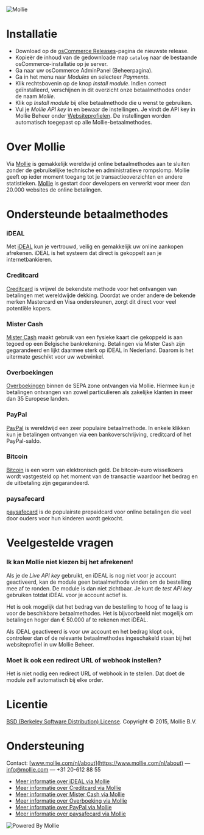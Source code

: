 ![Mollie](https://www.mollie.com/files/Mollie-Logo-Style-Small.png)


# Installatie #

+ Download op de [osCommerce Releases](https://github.com/mollie/OsCommerce/releases)-pagina de nieuwste release.
+ Kopieër de inhoud van de gedownloade map `catalog` naar de bestaande osCommerce-installatie op je server.
+ Ga naar uw osCommerce AdminPanel (Beheerpagina).
+ Ga in het menu naar _Modules_ en selecteer _Payments_.
+ Klik rechtsbovenin op de knop _Install module_. Indien correct geïnstalleerd, verschijnen in dit overzicht onze betaalmethodes onder de naam _Mollie_.
+ Klik op _Install module_ bij elke betaalmethode die u wenst te gebruiken.
+ Vul je _Mollie API key_ in en bewaar de instellingen. Je vindt de API key in Mollie Beheer onder [Websiteprofielen](https://www.mollie.com/beheer/account/profielen/). De instellingen worden automatisch toegepast op
alle Mollie-betaalmethodes.


# Over Mollie #
Via [Mollie](https://www.mollie.com/) is gemakkelijk wereldwijd online betaalmethodes aan te sluiten zonder de gebruikelijke technische en administratieve rompslomp. Mollie geeft op ieder moment toegang tot je
transactieoverzichten en andere statistieken. [Mollie](https://www.mollie.com/) is gestart door developers en verwerkt voor meer dan 20.000 websites de online betalingen.


# Ondersteunde betaalmethodes #

### iDEAL ###
Met [iDEAL](https://www.mollie.com/nl/betaaldiensten/ideal/) kun je vertrouwd, veilig en gemakkelijk uw online aankopen afrekenen. iDEAL is het systeem dat direct is gekoppelt aan je internetbankieren.

### Creditcard ###
[Creditcard](https://www.mollie.com/nl/betaaldiensten/creditcard/) is vrijwel de bekendste methode voor het ontvangen van betalingen met wereldwijde dekking. Doordat we onder andere de bekende merken Mastercard en Visa
ondersteunen, zorgt dit direct voor veel potentiële kopers.

### Mister Cash ###
[Mister Cash](https://www.mollie.com/nl/betaaldiensten/mistercash/) maakt gebruik van een fysieke kaart die gekoppeld is aan tegoed op een Belgische bankrekening. Betalingen via Mister Cash zijn gegarandeerd en lijkt
daarmee sterk op iDEAL in Nederland. Daarom is het uitermate geschikt voor uw webwinkel.

### Overboekingen ###
[Overboekingen](https://www.mollie.com/nl/betaaldiensten/overboeking/) binnen de SEPA zone ontvangen via Mollie. Hiermee kun je betalingen ontvangen van zowel particulieren als zakelijke klanten in meer dan 35 Europese
landen.

### PayPal ###
[PayPal](https://www.mollie.com/nl/betaaldiensten/paypal/) is wereldwijd een zeer populaire betaalmethode. In enkele klikken kun je betalingen ontvangen via een bankoverschrijving, creditcard of het PayPal-saldo.

### Bitcoin ###
[Bitcoin](https://www.mollie.com/nl/betaaldiensten/bitcoin/) is een vorm van elektronisch geld. De bitcoin-euro wisselkoers wordt vastgesteld op het moment van de transactie waardoor het bedrag en de uitbetaling zijn
gegarandeerd.

### paysafecard ###
[paysafecard](https://www.mollie.com/nl/betaaldiensten/paysafecard/) is de populairste prepaidcard voor online betalingen die veel door ouders voor hun kinderen wordt gekocht.


# Veelgestelde vragen #

### Ik kan Mollie niet kiezen bij het afrekenen! ###

Als je de _Live API key_ gebruikt, en iDEAL is nog niet voor je account geactiveerd, kan de module geen betaalmethode vinden om de bestelling mee af te ronden. De module is dan niet zichtbaar. Je kunt de _test API key_
gebruiken totdat iDEAL voor je account actief is.

Het is ook mogelijk dat het bedrag van de bestelling to hoog of te laag is voor de beschikbare betaalmethodes. Het is bijvoorbeeld niet mogelijk om betalingen hoger dan € 50.000 af te rekenen met iDEAL.

Als iDEAL geactiveerd is voor uw account en het bedrag klopt ook, controleer dan of de relevante betaalmethodes ingeschakeld staan bij het websiteprofiel in uw Mollie Beheer.

### Moet ik ook een redirect URL of webhook instellen? ###

Het is niet nodig een redirect URL of webhook in te stellen. Dat doet de module zelf automatisch bij elke order.


# Licentie #
[BSD (Berkeley Software Distribution) License](http://www.opensource.org/licenses/bsd-license.php).
Copyright © 2015, Mollie B.V.


# Ondersteuning #
Contact: [www.mollie.com/nl/about](https://www.mollie.com/nl/about) — info@mollie.com — +31 20-612 88 55

+ [Meer informatie over iDEAL via Mollie](https://www.mollie.com/ideal/)
+ [Meer informatie over Creditcard via Mollie](https://www.mollie.com/creditcard/)
+ [Meer informatie over Mister Cash via Mollie](https://www.mollie.com/mistercash/)
+ [Meer informatie over Overboeking via Mollie](https://www.mollie.com/banktransfer/)
+ [Meer informatie over PayPal via Mollie](https://www.mollie.com/paypal/)
+ [Meer informatie over paysafecard via Mollie](https://www.mollie.com/paysafecard/)

![Powered By Mollie](https://www.mollie.com/images/badge-betaling-medium.png)

